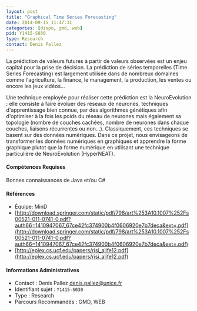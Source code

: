 ```yaml
---
layout: post
title: "Graphical Time Series Forecasting"
date: 2014-09-15 11:47:31
categories: [dispo, gmd, web]
pid: Y1415-S030
type: Research
contact: Denis Pallez
---
```

       
La prédiction de valeurs futures à partir de valeurs observées est un enjeu capital pour la prise de décision. La prédiction de séries temporelles (Time Series Forecasting) est largement utilisée dans de nombreux domaines comme l'agriculture, la finance, le management, la production, les ventes ou encore les jeux vidéos... 

Une technique employée pour réaliser cette prédiction est la NeuroEvolution : elle consiste à faire évoluer des réseaux de neurones, techniques d'apprentissage bien connue, par des algorithmes génétiques afin d'optimiser à la fois les poids du réseau de neurones mais également sa topologie (nombre de couches cachées, nombre de neurones dans chaque couches, liaisons récurrentes ou non...). Classiquement, ces techniques se basent sur des données numériques. Dans ce projet, nous envisageons de transformer les données numériques en graphiques et apprendre la forme graphique plutot que la forme numérique en utilisant une technique particulière de NeuroEvolution (HyperNEAT).

#### Compétences Requises
Bonnes connaissances de Java et/ou C#


#### Références

  * Équipe: MinD
  * [http://download.springer.com/static/pdf/798/art%253A10.1007%252Fs00521-011-0741-0.pdf?auth66=1410947067_67ce42fc374900b4f0606920e7b7deca&ext=.pdf](http://download.springer.com/static/pdf/798/art%253A10.1007%252Fs00521-011-0741-0.pdf?auth66=1410947067_67ce42fc374900b4f0606920e7b7deca&ext=.pdf)
  * [http://eplex.cs.ucf.edu/papers/risi_alife12.pdf](http://eplex.cs.ucf.edu/papers/risi_alife12.pdf)

#### Informations Administratives
  * Contact : Denis Pallez <denis.pallez@unice.fr>
  * Identifiant sujet : `Y1415-S030`
  * Type : Research
  * Parcours Recommandés : GMD, WEB
     